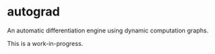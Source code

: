 # autograd

An automatic differentiation engine using dynamic computation graphs.

This is a work-in-progress.